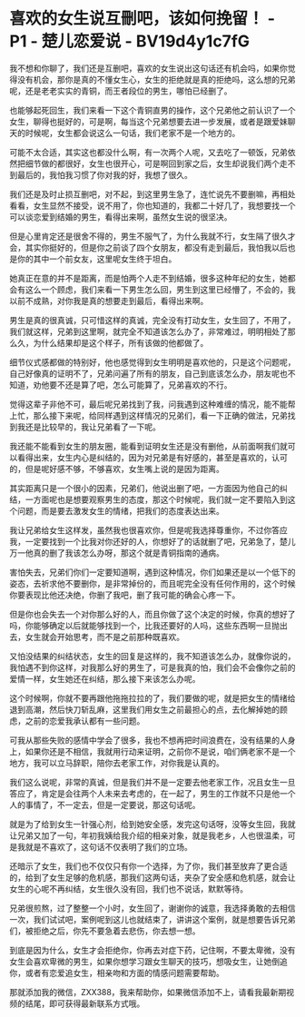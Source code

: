 # 喜欢的女生说互刪吧，该如何挽留！ - P1 - 楚儿恋爱说 - BV19d4y1c7fG

我不想和你聊了，我们还是互删吧，喜欢的女生说出这句话还有机会吗，如果你觉得没有机会，那你是真的不懂女生心，女生的拒绝就是真的拒绝吗，这么想的兄弟呢，还是老老实实的青铜，而王者段位的男生，哪怕已经删了。

也能够起死回生，我们来看一下这个青铜直男的操作，这个兄弟他之前认识了一个女生，聊得也挺好的，可是啊，每当这个兄弟想要去进一步发展，或者是跟爱妹聊天的时候呢，女生都会说这么一句话，我们老家不是一个地方的。

可能不太合适，其实这也都没什么啊，有一次两个人呢，又去吃了一顿饭，兄弟依然把细节做的都很好，女生也很开心，可是啊回到家之后，女生却说我们两个走不到最后的，我怕我习惯了你对我的好，我想了很久。

我们还是及时止损互删吧，对不起，到这里男生急了，连忙说先不要删嘛，再相处看看，女生显然不接受，说不用了，你也知道的，我都二十好几了，我想要找一个可以谈恋爱到结婚的男生，看得出来啊，虽然女生说的很坚决。

但是心里肯定还是很舍不得的，男生不服气了，为什么我就不行，女生隔了很久才会，其实你挺好的，但是你之前谈了四个女朋友，都没有走到最后，我怕我以后也是你的其中一个前女友，这里呢女生终于坦白。

她真正在意的并不是距离，而是怕两个人走不到结婚，很多这种年纪的女生，她都会有这么一个顾虑，我们来看一下男生怎么回，男生到这里已经懵了，不会的，我以前不成熟，对你我是真的想要走到最后，看得出来啊。

男生是真的很真诚，只可惜这样的真诚，完全没有打动女生，女生回了，不用了，我们就这样，兄弟到这里啊，就完全不知道该怎么办了，非常难过，明明相处了那么久，为什么结果却是这个样子，所有该做的他都做了。

细节仪式感都做的特别好，他也感觉得到女生明明是喜欢他的，只是这个问题呢，自己好像真的证明不了，兄弟问遍了所有的朋友，自己到底该怎么办，朋友呢也不知道，劝他要不还是算了吧，怎么可能算了，兄弟喜欢的不行。

觉得这辈子非他不可，最后呢兄弟找到了我，问我遇到这种难缠的情况，能不能帮上忙，那么接下来呢，给同样遇到这样情况的兄弟们，看一下正确的做法，兄弟找到我还是比较早的，我让兄弟看了一下呢。

我还能不能看到女生的朋友圈，能看到证明女生还是没有删他，从前面啊我们就可以看得出来，女生内心是纠结的，因为对兄弟是有好感的，甚至是喜欢的，认可的，但是呢好感不够，不够喜欢，女生嘴上说的是因为距离。

其实距离只是一个很小的因素，兄弟们，他说出删了吧，一方面因为他自己的纠结，一方面呢也是想要观察男生的态度，那这个时候呢，我们就一定不要陷入到这个问题，而是要去激发女生的情绪，把我们的态度表达出来。

我让兄弟给女生这样发，虽然我也很喜欢你，但是呢我选择尊重你，不过你答应我，一定要找到一个比我对你还好的人，你想好了的话就删了吧，兄弟急了，楚儿万一他真的删了我该怎么办呀，那这个就是青铜指南的通病。

害怕失去，兄弟们你们一定要知道啊，遇到这种情况，你们如果还是以一个低下的姿态，去祈求他不要删你，是非常掉份的，而且呢完全没有任何作用的，这个时候你要表现比他还决绝，你删了我吧，删了我可能的确会心疼一下。

但是你也会失去一个对你那么好的人，而且你做了这个决定的时候，你真的想好了吗，你能够确定以后就能够找到一个，比我还要好的人吗，这些东西啊一旦抛出去，女生就会开始思考，而不是之前那种既喜欢。

又怕没结果的纠结状态，女生的回复是这样的，我不知道该怎么办，就像你说的，我怕遇不到你这样，对我那么好的男生了，可是我真的怕，我们会不会像你之前的爱情一样，女生她还在纠结，那么接下来该怎么办呢。

这个时候啊，你就不要再跟他拖拖拉拉的了，我们要做的呢，就是把女生的情绪给退到高潮，然后快刀斩乱麻，这里我们用女生之前最担心的点，去化解掉她的顾虑，之前的恋爱我承认都有一些问题。

可我从那些失败的感情中学会了很多，我也不想再把时间浪费在，没有结果的人身上，如果你还是不相信，我就用行动来证明，之前你不是说，咱们俩老家不是一个地方，我可以立马辞职，陪你去老家工作，对你我是认真的。

我们这么说呢，非常的真诚，但是我们并不是一定要去他老家工作，况且女生一旦答应了，肯定是会往两个人未来去考虑的，在一起了，男生的工作就不只是他一个人的事情了，不一定去，但是一定要说，那这句话呢。

就是为了给到女生一针强心剂，给到她安全感，发完这句话呀，没等女生回，我就让兄弟又加了一句，年初我姨给我介绍的相亲对象，就是我老乡，人也很温柔，可是我就是不喜欢了，这句话不仅表明了我们的立场。

还暗示了女生，我们也不仅仅只有你一个选择，为了你，我们甚至放弃了更合适的，给到了女生足够的危机感，那我们这两句话，夹杂了安全感和危机感，就会让女生的心呢不再纠结，女生很久没有回，我们也不说话，默默等待。

兄弟很煎熬，过了整整一个小时，女生回了，谢谢你的诚意，我选择勇敢的去相信一次，我们试试吧，案例呢到这儿也就结束了，讲讲这个案例，就是想要告诉兄弟们，被拒绝之后，你先不要急着去悲伤，你去想一想。

到底是因为什么，女生才会拒绝你，你再去对症下药，记住啊，不要太卑微，没有女生会喜欢卑微的男生，如果你想学习跟女生聊天的技巧，想吸女生，让她倒追你，或者有恋爱追女生，相亲吻和方面的情感问题需要帮助。

那就添加我的微信，ZXX388，我来帮助你，如果微信添加不上，请看我最新期视频的结尾，即可获得最新联系方式哦。
